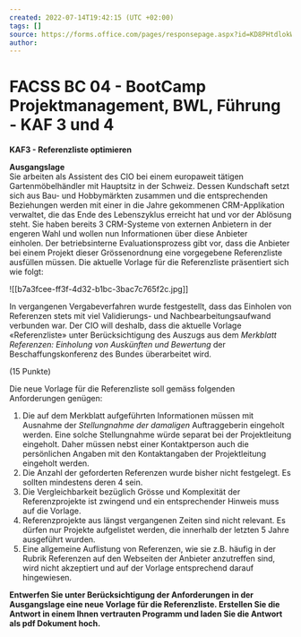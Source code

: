 ```yaml
---
created: 2022-07-14T19:42:15 (UTC +02:00)
tags: []
source: https://forms.office.com/pages/responsepage.aspx?id=KD8PHtdlokW6B_SGKKJ1dH4d0fqCZT1LhCGBv9QciOtUOFAwVUgwSTRVRkJaNzQ2WUxaSjZZQkxaVy4u
author: 
---
```


# FACSS BC 04 - BootCamp Projektmanagement, BWL, Führung - KAF 3 und 4

**KAF3 - Referenzliste optimieren**

**Ausgangslage**  
Sie arbeiten als Assistent des CIO bei einem europaweit tätigen Gartenmöbelhändler mit Hauptsitz in der Schweiz. Dessen Kundschaft setzt sich aus Bau- und Hobbymärkten zusammen und die entsprechenden Beziehungen werden mit einer in die Jahre gekommenen CRM-Applikation verwaltet, die das Ende des Lebenszyklus erreicht hat und vor der Ablösung steht. Sie haben bereits 3 CRM-Systeme von externen Anbietern in der engeren Wahl und wollen nun Informationen über diese Anbieter einholen. Der betriebsinterne Evaluationsprozess gibt vor, dass die Anbieter bei einem Projekt dieser Grössenordnung eine vorgegebene Referenzliste ausfüllen müssen. Die aktuelle Vorlage für die Referenzliste präsentiert sich wie folgt:

![[b7a3fcee-ff3f-4d32-b1bc-3bac7c765f2c.jpg]]

In vergangenen Vergabeverfahren wurde festgestellt, dass das Einholen von Referenzen stets mit viel Validierungs- und Nachbearbeitungsaufwand verbunden war. Der CIO will deshalb, dass die aktuelle Vorlage «Referenzliste» unter Berücksichtigung des Auszugs aus dem _Merkblatt Referenzen: Einholung von Auskünften und Bewertung_ der Beschaffungskonferenz des Bundes überarbeitet wird.  
  

(15 Punkte)

  
Die neue Vorlage für die Referenzliste soll gemäss folgenden Anforderungen genügen:  

1.  Die auf dem Merkblatt aufgeführten Informationen müssen mit Ausnahme der _Stellungnahme der damaligen_ Auftraggeberin eingeholt werden. Eine solche Stellungnahme würde separat bei der Projektleitung eingeholt. Daher müssen nebst einer Kontaktperson auch die persönlichen Angaben mit den Kontaktangaben der Projektleitung eingeholt werden.
2.  Die Anzahl der geforderten Referenzen wurde bisher nicht festgelegt. Es sollten mindestens deren 4 sein.
3.  Die Vergleichbarkeit bezüglich Grösse und Komplexität der Referenzprojekte ist zwingend und ein entsprechender Hinweis muss auf die Vorlage.
4.  Referenzprojekte aus längst vergangenen Zeiten sind nicht relevant. Es dürfen nur Projekte aufgelistet werden, die innerhalb der letzten 5 Jahre ausgeführt wurden.
5.  Eine allgemeine Auflistung von Referenzen, wie sie z.B. häufig in der Rubrik Referenzen auf den Webseiten der Anbieter anzutreffen sind, wird nicht akzeptiert und auf der Vorlage entsprechend darauf hingewiesen.

  
**Entwerfen Sie unter Berücksichtigung der Anforderungen in der Ausgangslage eine neue Vorlage für die Referenzliste. Erstellen Sie die Antwort in einem Ihnen vertrauten Programm und laden Sie die Antwort als pdf Dokument hoch.**

